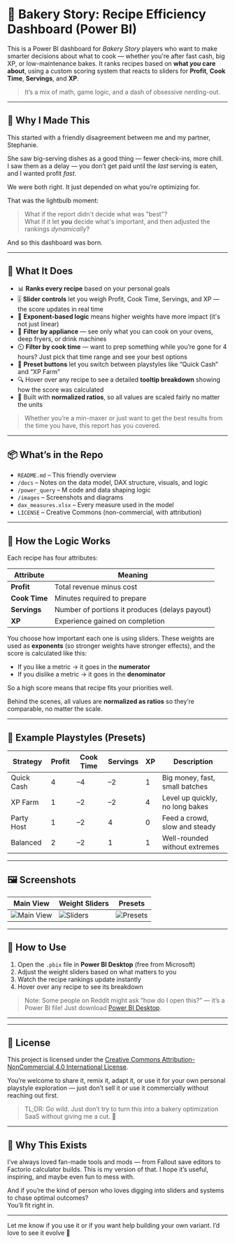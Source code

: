 # 🍰 Bakery Story: Recipe Efficiency Dashboard (Power BI)

This is a Power BI dashboard for *Bakery Story* players who want to make smarter decisions about what to cook — whether you're after fast cash, big XP, or low-maintenance bakes. It ranks recipes based on **what *you* care about**, using a custom scoring system that reacts to sliders for **Profit**, **Cook Time**, **Servings**, and **XP**.

> It’s a mix of math, game logic, and a dash of obsessive nerding-out.

---

## 👋 Why I Made This

This started with a friendly disagreement between me and my partner, Stephanie.

She saw big-serving dishes as a good thing — fewer check-ins, more chill.  
I saw them as a delay — you don’t get paid until the *last* serving is eaten, and I wanted profit *fast*.

We were both right. It just depended on what you’re optimizing for.

That was the lightbulb moment:  
> What if the report didn't decide what was "best"?  
> What if it let **you** decide what's important, and then adjusted the rankings *dynamically*?

And so this dashboard was born.

---

## 🧭 What It Does

- 📊 **Ranks every recipe** based on your personal goals  
- 🎚️ **Slider controls** let you weigh Profit, Cook Time, Servings, and XP — the score updates in real time  
- 🧮 **Exponent-based logic** means higher weights have more impact (it's not just linear)  
- 🍳 **Filter by appliance** — see only what you can cook on your ovens, deep fryers, or drink machines  
- ⏲️ **Filter by cook time** — want to prep something while you’re gone for 4 hours? Just pick that time range and see your best options  
- 🔁 **Preset buttons** let you switch between playstyles like “Quick Cash” and “XP Farm”  
- 🔍 Hover over any recipe to see a detailed **tooltip breakdown** showing how the score was calculated  
- 🧠 Built with **normalized ratios**, so all values are scaled fairly no matter the units

> Whether you’re a min-maxer or just want to get the best results from the time you have, this report has you covered.

---

## 📦 What’s in the Repo

- `README.md` – This friendly overview  
- `/docs` – Notes on the data model, DAX structure, visuals, and logic  
- `/power_query` – M code and data shaping logic  
- `/images` – Screenshots and diagrams  
- `dax_measures.xlsx` – Every measure used in the model  
- `LICENSE` – Creative Commons (non-commercial, with attribution)

---

## 🧠 How the Logic Works

Each recipe has four attributes:

| Attribute | Meaning |
|----------|---------|
| **Profit** | Total revenue minus cost  
| **Cook Time** | Minutes required to prepare  
| **Servings** | Number of portions it produces (delays payout)  
| **XP** | Experience gained on completion  

You choose how important each one is using sliders. These weights are used as **exponents** (so stronger weights have stronger effects), and the score is calculated like this:

- If you like a metric → it goes in the **numerator**  
- If you dislike a metric → it goes in the **denominator**

So a high score means that recipe fits your priorities well.

Behind the scenes, all values are **normalized as ratios** so they’re comparable, no matter the scale.

---

## 🎯 Example Playstyles (Presets)

| Strategy     | Profit | Cook Time | Servings | XP | Description |
|--------------|--------|-----------|----------|----|-------------|
| Quick Cash   | 4      | –4        | –2       | 1  | Big money, fast, small batches  
| XP Farm      | 1      | –2        | –2       | 4  | Level up quickly, no long bakes  
| Party Host   | 1      | –2        | 4        | 0  | Feed a crowd, slow and steady  
| Balanced     | 2      | –2        | 1        | 1  | Well-rounded without extremes  

---

## 🖼️ Screenshots

| Main View | Weight Sliders | Presets |
|-----------|----------------|---------|
| ![Main View](./images/pages/ranked_recipes.png) | ![Sliders](./images/pages/sliders_and_bookmarks.png) | ![Presets](./images/pages/bookmarks.png) |

---

## 📂 How to Use

1. Open the `.pbix` file in **Power BI Desktop** (free from Microsoft)
2. Adjust the weight sliders based on what matters to you
3. Watch the recipe rankings update instantly
4. Hover over any recipe to see its breakdown

> Note: Some people on Reddit might ask “how do I open this?” — it’s a Power BI file! Just download [Power BI Desktop](https://powerbi.microsoft.com/en-us/desktop/).

---

---

## 🔐 License

This project is licensed under the [Creative Commons Attribution-NonCommercial 4.0 International License](./LICENSE).

You’re welcome to share it, remix it, adapt it, or use it for your own personal playstyle exploration — just don’t sell it or use it commercially without reaching out first.

> TL;DR: Go wild. Just don’t try to turn this into a bakery optimization SaaS without giving me a cut. 🧁


---

## 🤝 Why This Exists

I’ve always loved fan-made tools and mods — from Fallout save editors to Factorio calculator builds. This is my version of that. I hope it’s useful, inspiring, and maybe even fun to mess with.

And if you’re the kind of person who loves digging into sliders and systems to chase optimal outcomes?  
You’ll fit right in.

---

Let me know if you use it or if you want help building your own variant. I’d love to see it evolve 🧁

